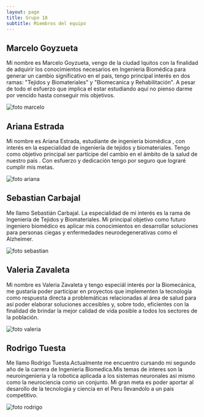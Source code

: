 ```yaml
---
layout: page
title: Grupo 18
subtitle: Miembros del equipo
---
```







## Marcelo Goyzueta
Mi nombre es Marcelo Goyzueta, vengo de la ciudad Iquitos con la finalidad de adquirir los conocimientos necesarios en Ingenieria Biomédica para generar un cambio significativo en el país, tengo principal interés en dos ramas: "Tejidos y Biomateriales" y "Biomecanica y Rehabilitación". A pesar de todo el esfuerzo que implica el estar estudiando aquí no pienso darme por vencido hasta conseguir mis objetivos.

![foto marcelo](https://github.com/equipo18-fundbio/equipo18-fundbio/blob/master/assets/img/foto-marcelo.jpg?raw=true)

## Ariana Estrada
Mi nombre es Ariana Estrada, estudiante de ingeniería biomédica , con interés en la especialidad de ingeniería de tejidos y biomateriales. Tengo como objetivo principal ser partícipe del cambio en el ámbito de la salud de nuestro país . Con esfuerzo y dedicación tengo por seguro que lograré cumplir mis metas.

![foto ariana](https://github.com/equipo18-fundbio/equipo18-fundbio/blob/master/assets/img/foto-ariana.jpg?raw=true) 

## Sebastian Carbajal
Me llamo Sebastián Carbajal. La especialidad de mi interés es la rama de Ingeniería de Tejidos y Biomateriales. Mi principal objetivo como futuro ingeniero biomédico es aplicar mis conocimientos en desarrollar soluciones para personas ciegas y enfermedades neurodegenerativas como el Alzheimer. 

![foto sebastian](https://github.com/equipo18-fundbio/equipo18-fundbio/blob/master/assets/img/foto-sebastian.jpg?raw=true)

## Valeria Zavaleta
Mi nombre es Valeria Zavaleta y tengo especiál interés por la Biomecánica, me gustaría poder participar en proyectos que implementen la tecnología como respuesta directa a problemáticas relacionadas al área de salud para así poder elaborar soluciones accesibles y, sobre todo, eficientes con la finalidad de brindar la mejor calidad de vida posible a todos los sectores de la población.

![foto valeria](https://github.com/equipo18-fundbio/equipo18-fundbio/blob/master/assets/img/foto-valeria.jpg?raw=true)

## Rodrigo Tuesta
Me llamo Rodrigo Tuesta.Actualmente me encuentro cursando mi segundo año de la carrera de Ingenieria Biomedica.Mis temas de interes son la neuroingenieria y la robotica aplicada a los sistemas neuronales asi mismo como la neurociencia como un conjunto. Mi gran meta es poder aportar al desarollo de la tecnologia y ciencia en el Peru llevandolo a un pais competitivo. 

![foto rodrigo](https://github.com/equipo18-fundbio/equipo18-fundbio/blob/master/assets/img/foto-rodrigo.jpg?raw=true)
